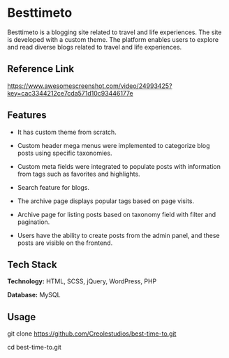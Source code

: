 
# Besttimeto

Besttimeto is a blogging site related to travel and life experiences.
The site is developed with a custom theme. The platform enables users to explore and read diverse blogs related to travel and life experiences.


## Reference Link

https://www.awesomescreenshot.com/video/24993425?key=cac3344212ce7cda571d10c93446177e



## Features

- It has custom theme from scratch.

- Custom header mega menus were implemented to categorize blog posts using specific taxonomies.

- Custom meta fields were integrated to populate posts with information from tags such as favorites and highlights.

- Search feature for blogs.

- The archive page displays popular tags based on page visits.

- Archive page for listing posts based on taxonomy field with filter and pagination.

- Users have the ability to create posts from the admin panel, and these posts are visible on the frontend.



## Tech Stack

**Technology:** HTML, SCSS, jQuery, WordPress, PHP

**Database:** MySQL


## Usage

git clone https://github.com/Creolestudios/best-time-to.git

cd best-time-to.git



